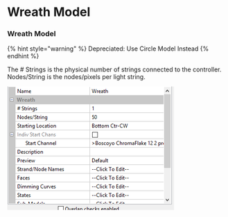 # Wreath Model

### Wreath Model

{% hint style="warning" %}
Depreciated: Use Circle Model Instead
{% endhint %}

The # Strings is the physical number of strings connected to the controller. Nodes/String is the nodes/pixels per light string.

![](<../../../.gitbook/assets/image (768).png>)

